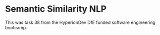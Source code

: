 # Semantic Similarity NLP

This was task 38 from the HyperionDev DfE funded software engineering bootcamp.
